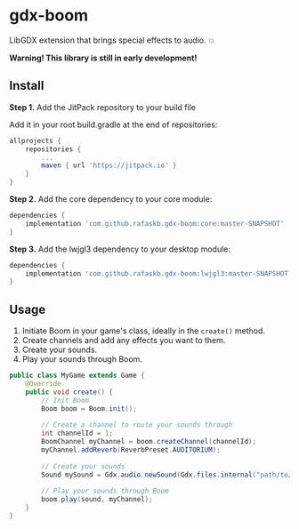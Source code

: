 # gdx-boom
LibGDX extension that brings special effects to audio. 💥

**Warning! This library is still in early development!**

## Install

**Step 1.** Add the JitPack repository to your build file

Add it in your root build.gradle at the end of repositories:

```groovy
allprojects {
    repositories {
        ...
        maven { url 'https://jitpack.io' }
    }
}
```

**Step 2.** Add the core dependency to your core module:

```groovy
dependencies {
    implementation 'com.github.rafaskb.gdx-boom:core:master-SNAPSHOT'
}
```

**Step 3.** Add the lwjgl3 dependency to your desktop module:

```groovy
dependencies {
    implementation 'com.github.rafaskb.gdx-boom:lwjgl3:master-SNAPSHOT'
}
```

## Usage

1. Initiate Boom in your game's class, ideally in the `create()` method.
2. Create channels and add any effects you want to them.
3. Create your sounds.
4. Play your sounds through Boom.

```java
public class MyGame extends Game {
    @Override
    public void create() {
        // Init Boom
        Boom boom = Boom.init();
        
        // Create a channel to route your sounds through
        int channelId = 1;
        BoomChannel myChannel = boom.createChannel(channelId);
        myChannel.addReverb(ReverbPreset.AUDITORIUM);
        
        // Create your sounds
        Sound mySound = Gdx.audio.newSound(Gdx.files.internal("path/to/sound.wav"));
        
        // Play your sounds through Boom
        boom.play(sound, myChannel);
    }
}
```
